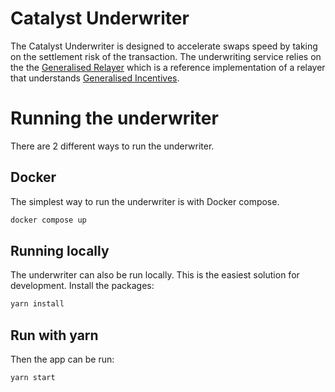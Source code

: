 # Catalyst Underwriter

The Catalyst Underwriter is designed to accelerate swaps speed by taking on the settlement risk of the transaction.
The underwriting service relies on the the [Generalised Relayer](https://github.com/catalystdao/GeneralisedRelayer) which is a reference implementation of a relayer that understands [Generalised Incentives](https://github.com/catalystdao/GeneralisedIncentives).

# Running the underwriter

There are 2 different ways to run the underwriter.

## Docker

The simplest way to run the underwriter is with Docker compose.

```bash
docker compose up
```

## Running locally

The underwriter can also be run locally. This is the easiest solution for development. Install the packages:

```bash
yarn install
```

## Run with yarn

Then the app can be run:

```bash
yarn start
```
